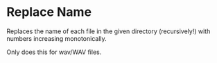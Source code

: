 # Replace Name

Replaces the name of each file in the given directory (recursively!) with numbers increasing
monotonically.

Only does this for wav/WAV files.
